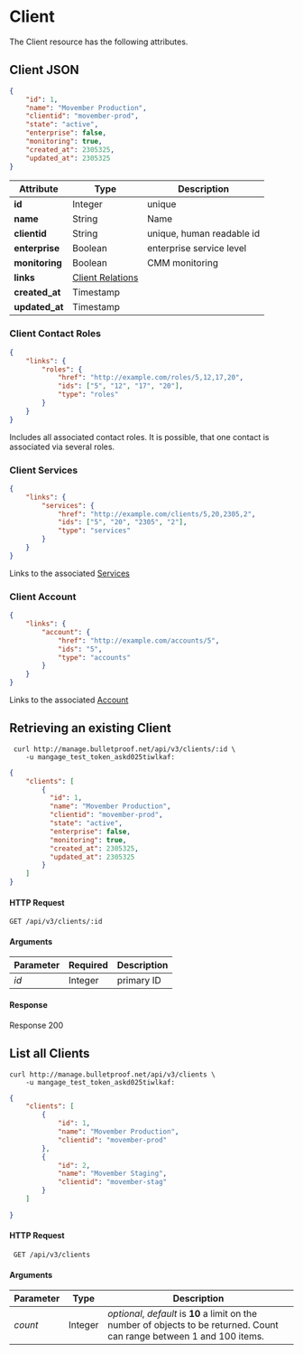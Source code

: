 # Client

The Client resource has the following attributes.

## Client JSON

```json
{
    "id": 1,
    "name": "Movember Production",
    "clientid": "movember-prod",
    "state": "active",
    "enterprise": false,
    "monitoring": true,
    "created_at": 2305325,
    "updated_at": 2305325
}
```

Attribute | Type | Description
--- | --- | ---
**id** | Integer | unique
**name** | String | Name
**clientid** | String | unique, human readable id
**enterprise** | Boolean | enterprise service level
**monitoring** | Boolean | CMM monitoring
**links** | [Client Relations](#client-contact-roles)
**created_at** | Timestamp |
**updated_at** | Timestamp |

### Client Contact Roles

```json
{
    "links": {
        "roles": {
            "href": "http://example.com/roles/5,12,17,20",
            "ids": ["5", "12", "17", "20"],
            "type": "roles"
        }
    }
}  
```

Includes all associated contact roles. It is possible, that one contact is associated via several roles.

### Client Services

```json
{
    "links": {
        "services": {
            "href": "http://example.com/clients/5,20,2305,2",
            "ids": ["5", "20", "2305", "2"],
            "type": "services"
        }
    }
}  
```

Links to the associated [Services](#service)

### Client Account

```json
{
    "links": {
        "account": {
            "href": "http://example.com/accounts/5",
            "ids": "5",
            "type": "accounts"
        }
    }
}  
```

Links to the associated [Account](#account)

## Retrieving an existing Client

```curl
 curl http://manage.bulletproof.net/api/v3/clients/:id \
    -u mangage_test_token_askd025tiwlkaf:
```

```json
{
    "clients": [
        {
          "id": 1,
          "name": "Movember Production",
          "clientid": "movember-prod",
          "state": "active",
          "enterprise": false,
          "monitoring": true,
          "created_at": 2305325,
          "updated_at": 2305325
        }
    ]
}
```

#### HTTP Request

``` GET /api/v3/clients/:id ```

#### Arguments

Parameter | Required | Description
--- | --- | ---
*id* | Integer | primary ID

#### Response

Response 200

## List all Clients

```curl
curl http://manage.bulletproof.net/api/v3/clients \
    -u mangage_test_token_askd025tiwlkaf:
```

```json
{
    "clients": [
        {
            "id": 1,
            "name": "Movember Production",
            "clientid": "movember-prod"
        },
        {
            "id": 2,
            "name": "Movember Staging",
            "clientid": "movember-stag"
        }
    ]

}
```
#### HTTP Request

``` GET /api/v3/clients```

#### Arguments

Parameter | Type | Description
--- | --- | ---
*count* | Integer | *optional*, *default* is **10** a limit on the number of objects to be returned. Count can range between 1 and 100 items.
